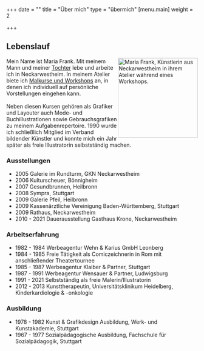 +++
date = ""
title = "Über mich"
type = "übermich"
[menu.main]
weight = 2

+++
## Lebenslauf
<p>
<img src="/images/about.jpg" alt="Maria Frank, Künstlerin aus Neckarwestheim in ihrem Atelier während eines Workshops." style="float:right;width:auto;height:210px;">


Mein Name ist Maria Frank. Mit meinem Mann und meiner <a href="https://www.facebook.com/ArtCommissionsSabrinaFrank/?hc_ref=ARR9arXFIz3T4Er-GgksNx6qDZwJypIJJEXeZtxddSoqpGK_FbNH8HO1ToS0nVWu1iU&fref=nf" title="Weiterleitung zu der externen Facebook-Seite für Auftragsarbeiten (Bleistiftzeichnungen) von Sabrina Frank">Tochter</a> lebe und arbeite ich in Neckarwestheim. In meinem Atelier biete ich <a href="https://www.lesarts-mariafrank.de/service/workshops/" title="Weiterleitung zu den Angeboten &ldquo;Malkurse und Workshops&rdquo; dieser Website">Malkurse und Workshops</a> an, in denen ich individuell auf persönliche Vorstellungen eingehen kann.
<br>
<br>
Neben diesen Kursen gehören als Grafiker und Layouter auch Mode- und Buchillustrationen sowie Gebrauchsgrafiken zu meinem Aufgabenrepertoire. 1990 wurde ich schließlich Mitglied im Verband bildender Künstler und konnte mich ein Jahr später als freie Illustratorin selbstständig machen.
</p>

### Ausstellungen

* 2005        Galerie im Rundturm, GKN Neckarwestheim
* 2006        Kulturscheuer, Bönnigheim
* 2007        Gesundbrunnen, Heilbronn
* 2008        Sympra, Stuttgart
* 2009        Galerie Pfeil, Heilbronn
* 2009        Kassenärztliche Vereinigung Baden-Württemberg, Stuttgart
* 2009        Rathaus, Neckarwestheim
* 2010 - 2021 Dauerausstellung Gasthaus Krone, Neckarwestheim

### Arbeitserfahrung

* 1982 - 1984 Werbeagentur Wehn & Karius GmbH Leonberg
* 1984 - 1985 Freie Tätigkeit als Comiczeichnerin in Rom mit anschließender Theatertournee
* 1985 - 1987 Werbeagentur Klaiber & Partner, Stuttgart
* 1987 - 1991 Werbeagentur Wensauer & Partner, Ludwigsburg
* 1991 - 2021 Selbstständig als freie Malerin/Illustratorin
* 2012 - 2013 Kunsttherapeutin, Universitätsklinikum Heidelberg, Kinderkardiologie & -onkologie

### Ausbildung

* 1978 - 1982 Kunst & Grafikdesign Ausbildung, Werk- und Kunstakademie, Stuttgart
* 1967 - 1977 Sozialpädagogische Ausbildung, Fachschule für Sozialpädagogik, Stuttgart
